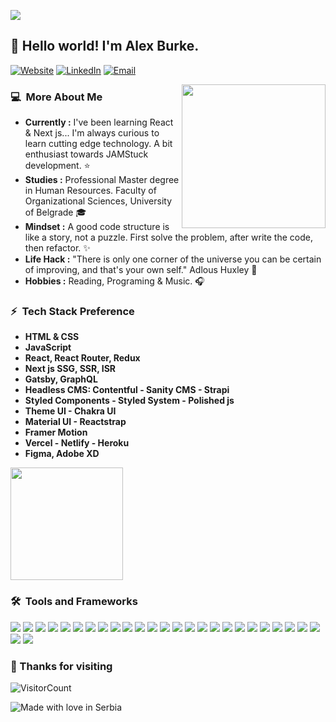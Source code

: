 <p align="left"><img src="https://i.imgur.com/A6bWGFl.gif"/></p>

## 👋 Hello world! I'm Alex Burke.
<p align="left">
<a href="https://www.yoursite.vercel.app" target="_blank"><img alt="Website" src="https://img.shields.io/badge/Website-www.yoursite.vercel.app-orange?style=flat-square&logo=google-chrome"></a>
<a href="https://www.linkedin.com/in/yourlinkedin/" target="_blank"><img alt="LinkedIn" src="https://img.shields.io/badge/LinkedIn-@yourlinkedin-orange?style=flat-square&logo=linkedin"></a>
<a href="mailto:yourmail@gmail.com"><img alt="Email" src="https://img.shields.io/badge/Email-yourmail@gmail.com-orange?style=flat-square&logo=gmail"></a>
</p>

<img align='right' src="https://media.giphy.com/media/M9gbBd9nbDrOTu1Mqx/giphy.gif" width="230">

### 💻 &nbsp;More About Me

-  **Currently :** I've been learning React & Next js... I'm always curious to learn cutting edge technology. A bit enthusiast towards JAMStuck development. :star:  
-  **Studies :** Professional Master degree in Human Resources. Faculty of Organizational Sciences, University of Belgrade 🎓
-  **Mindset :** A good code structure is like a story, not a puzzle. First solve the problem, after write the code, then refactor. :sparkles: 
-  **Life Hack :** "There is only one corner of the universe you can be certain of improving, and that's your own self."  Adlous Huxley :dart: 
-  **Hobbies :** Reading, Programing & Music. :headphones:

### ⚡ &nbsp;Tech Stack Preference

- **HTML & CSS**
- **JavaScript**
- **React, React Router, Redux**
- **Next js SSG, SSR, ISR**
- **Gatsby, GraphQL**
- **Headless CMS: Contentful - Sanity CMS - Strapi**
- **Styled Components - Styled System - Polished js**
- **Theme UI - Chakra UI**
- **Material UI - Reactstrap**
- **Framer Motion**
- **Vercel - Netlify - Heroku**
- **Figma, Adobe XD**

<!-- <p>
<img src="https://komarev.com/ghpvc/?username=manitu85&color=orange" alt="manitu85" />
<img src="https://img.shields.io/github/followers/manitu85?label=Follow" style=" float:left, margin-left:10px" />
</p> -->

<!-- 
<a href="https://github.com/AVS1508">
  <img height="180em" src="https://github-readme-stats.vercel.app/api?username=manitu85&show_icons=true&title_color=fff&icon_color=79ff97&text_color=9f9f9f&bg_color=21262d" 002b19 />
</a> -->

<a href="https://github.com/AVS1508">
  <img height="180em" src="https://github-readme-stats.vercel.app/api?username=manitu85&show_icons=true&title_color=03fc90&icon_color=03fc90&text_color=03fc90&bg_color=21262d" />
</a>

### 🛠 &nbsp;Tools and Frameworks

<p align="left" />
<img src = "https://img.shields.io/badge/-HTML5-E34F26?style=flat-square&logo=html5&logoColor=white"> 
<img src = "https://img.shields.io/badge/-CSS3-1572B6?style=flat-square&logo=css3&logoColor=white">
<img src="https://img.shields.io/badge/-Bootstrap-563D7C?style=flat-square&logo=bootstrap&logoColor=white">
<img src="https://img.shields.io/badge/-Sass-cc6699?style=flat-square&logo=sass&logoColor=ffffff">
<img src="https://img.shields.io/badge/-JavaScript-eed718?style=flat-square&logo=javascript&logoColor=ffffff">
<img src="https://img.shields.io/badge/-React-000000?style=flat-square&logo=react&logoColor=00c8ff">
<img src="https://img.shields.io/badge/-Redux-black?style=flat-square&logo=Redux">
<img src="https://img.shields.io/badge/-Next-black?style=flat-square&logo=Next.js">
<img src="https://img.shields.io/badge/-GraphQL-e535ab?style=flat-square&logo=graphql&logoColor=FFFFFF">
<img src="https://img.shields.io/badge/-Firebase-FFA611?style=flat-square&logo=firebase&logoColor=FFFFFF">
<img src="https://img.shields.io/badge/-Node.js-3C873A?style=flat-square&logo=Node.js&logoColor=white">
<img src="https://img.shields.io/badge/-Express.js-787878?style=flat-square">
<img src="https://img.shields.io/badge/-Progressive Web Apps-5A0FC8?style=flat-square">
<img src="https://img.shields.io/badge/-Webpack-black?style=flat-square&logo=Webpack&logoColor=gray">
<img src="https://img.shields.io/badge/-Markdown-333333?style=flat-square&logo=markdown">
<img src="https://img.shields.io/badge/-Material_UI-black?style=flat-square&logo=material-ui">
<img src="http://img.shields.io/badge/-Git-F1502F?style=flat-square&logo=git&logoColor=FFFFFF">
<img src="http://img.shields.io/badge/-Github-000000?style=flat-square&logo=github&logoColor=FFFFFF">
<img src="https://img.shields.io/badge/-GitLab-FCA121?style=flat-squaret&logo=gitlab&logoColor=FFFFFF">
<img src="https://img.shields.io/badge/-Jira-222222?style=flat-square&logo=jira-software&logoColor=white&logoColor=0052CC">
<img src="http://img.shields.io/badge/-VS%20Code-007ACC?style=flat-square&logo=visual%20studio%20code&logoColor=white">
<img src="https://img.shields.io/badge/-Netlify-black?style=flat-square&logo=netlify">
<img src="http://img.shields.io/badge/-Vercel-black?style=flat-square&logo=vercel&logoColor=white">
<img src="http://img.shields.io/badge/-Heroku-430098?style=flat-square&logo=heroku&logoColor=white">
<img src="https://img.shields.io/badge/-Ubuntu-black?style=flat-square&logo=ubuntu">
<img src="http://img.shields.io/badge/-Abode%20XD-e535ab?style=flat-square&logo=adobe-XD&logoColor=ffffff">
<img src="http://img.shields.io/badge/-Figma-30333c?style=flat-square&logo=figma&logoColor=ffffff">
</p>

### 💖 Thanks for visiting
![VisitorCount](https://profile-counter.glitch.me/manitu85/count.svg)

<img src="https://madewithlove.now.sh/rs?heart=true&colorA=%23c6363c&colorB=%230c4076" alt="Made with love in Serbia">

<!--
![Figma](http://img.shields.io/badge/-Figma-30333c?style=flat-square&logo=figma&logoColor=ffffff)
![Adobe XD](http://img.shields.io/badge/-Abode%20XD-fe61f6?style=flat-square&logo=adobe-XD&logoColor=ffffff)
-->

<!-- <img src="https://madewithlove.now.sh/rs?colorA=%23c6363c&colorB=%230c4076" alt="Made with love in Serbia"> -->

<!-- 
<p align='right'>
  <img src="https://media.giphy.com/media/jpVnC65DmYeyRL4LHS/giphy.gif" width="20%">
</p> 
-->

<!--  [![Matrix SVG](https://raw.githubusercontent.com/rodrigograca31/rodrigograca31/master/matrix.svg)](https://www.youtube.com/watch?v=SDkAGkd4NLc) -->



<!-- <em><b>I love to make friends.</b> so if you want to say <b>hi, I'll be happy to meet you more!</b> 😊</em> -->






